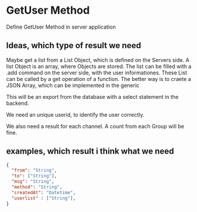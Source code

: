# GetUser Method
Define GetUser Method in server application

## Ideas, which type of result we need

Maybe get a list from a List Object, which is defined on the Servers side. A list Object is an array, where Objects are stored.
The list can be filled with a .add command on the server side, with the user informationes. These List can be called by a get 
operation of a function. The better way is to craete a JSON Array, which can be implemented in the generic

This will be an export from the database with a select statement in the backend.

We need an unique userid, to identify the user correctly.

We also need a result for each channel. A count from each Group will be fine.

## examples, which result i think what we need

```JSON
{
  "from": "String",
  "to": ["String"],
  "msg": "String",
  "method": "String",
  "createdAt": "Datetime",
  "userlist" : ["String"],
}
		
```
